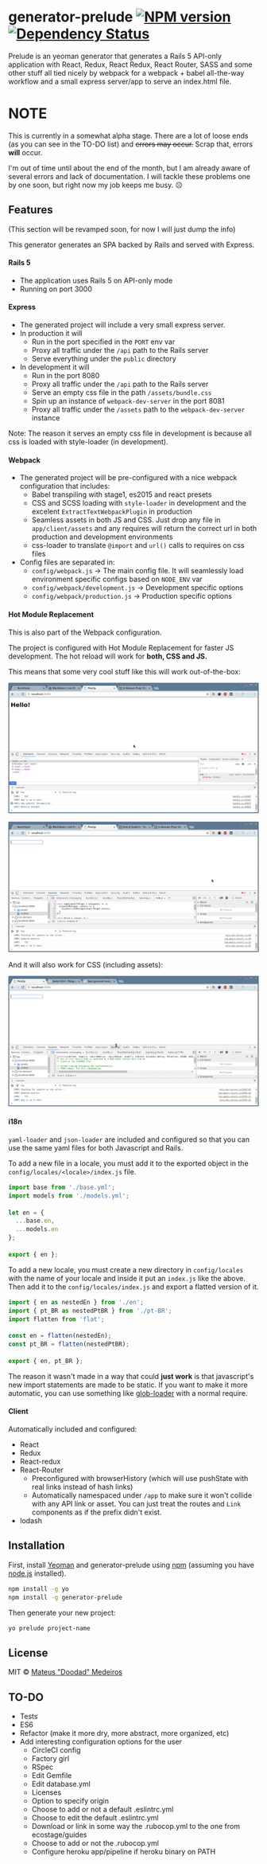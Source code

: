 # generator-prelude [![NPM version][npm-image]][npm-url] [![Dependency Status][daviddm-image]][daviddm-url]
Prelude is an yeoman generator that generates a Rails 5 API-only application with React, Redux, React Redux, React Router, SASS and some other stuff all tied nicely by webpack for a webpack + babel all-the-way workflow and a small express server/app to serve an index.html file.

# NOTE

This is currently in a somewhat alpha stage. There are a lot of loose ends (as you can see in the TO-DO list) and ~~errors may occur.~~ Scrap that, errors **will** occur.

I'm out of time until about the end of the month, but I am already aware of several errors and lack of documentation. I will tackle these problems one by one soon, but right now my job keeps me busy. :frowning_face:


## Features
(This section will be revamped soon, for now I will just dump the info)

This generator generates an SPA backed by Rails and served with Express.

#### Rails 5
 * The application uses Rails 5 on API-only mode
 * Running on port 3000

#### Express
 * The generated project will include a very small express server.
 * In production it will
   - Run in the port specified in the `PORT` env var
   - Proxy all traffic under the `/api` path to the Rails server
   - Serve everything under the `public` directory
 * In development it will
   - Run in the port 8080
   - Proxy all traffic under the `/api` path to the Rails server
   - Serve an empty css file in the path `/assets/bundle.css`
   - Spin up an instance of `webpack-dev-server` in the port 8081
   - Proxy all traffic under the `/assets` path to the `webpack-dev-server`
     instance

Note: The reason it serves an empty css file in development is because all css
is loaded with style-loader (in development).

#### Webpack
 * The generated project will be pre-configured with a nice webpack
   configuration that includes:
   - Babel transpiling with stage1, es2015 and react presets
   - CSS and SCSS loading with `style-loader` in development and the excelent
     `ExtractTextWebpackPlugin` in production
   - Seamless assets in both JS and CSS. Just drop any file in
     `app/client/assets` and any requires will return the correct url in both
     production and development environments
   - css-loader to translate `@import` and `url()` calls to requires on css files
 * Config files are separated in:
   - `config/webpack.js` -> The main config file. It will seamlessly load
     environment specific configs based on `NODE_ENV` var
   - `config/webpack/development.js` -> Development specific options
   - `config/webpack/production.js` -> Production specific options
 
#### Hot Module Replacement

This is also part of the Webpack configuration.

The project is configured with Hot Module Replacement for faster JS development.
The hot reload will work for **both, CSS and JS.**

This means that some very cool stuff like this will work out-of-the-box:

[![Simple livereload][simplereload-image]][simplereload-image]

[![Redux livereload][reduxreload-image]][reduxreload-image]

And it will also work for CSS (including assets):

[![CSS livereload][cssreload-image]][cssreload-image]

#### i18n

`yaml-loader` and `json-loader` are included and configured so that you can use
the same yaml files for both Javascript and Rails.

To add a new file in a locale, you must add it to the exported object in the
`config/locales/<locale>/index.js` file.

```javascript
import base from './base.yml';
import models from './models.yml';

let en = {
  ...base.en,
  ...models.en
};

export { en };
```

To add a new locale, you must create a new directory in `config/locales` with
the name of your locale and inside it put an `index.js` like the above.
Then add it to the `config/locales/index.js` and export a flatted version of it.

```javascript
import { en as nestedEn } from './en';
import { pt_BR as nestedPtBR } from './pt-BR';
import flatten from 'flat';

const en = flatten(nestedEn);
const pt_BR = flatten(nestedPtBR);

export { en, pt_BR };
```

The reason it wasn't made in a way that could **just work** is that javascript's
new import statements are made to be static. If you want to
make it more automatic, you can use something like 
[glob-loader](https://github.com/seanchas116/glob-loader) with a normal require.


#### Client

Automatically included and configured:

 * React
 * Redux
 * React-redux
 * React-Router
   - Preconfigured with browserHistory (which will use pushState with real links
     instead of hash links)
   - Automatically namespaced under `/app` to make sure it won't collide with any
     API link or asset. You can just treat the routes and `Link` components as
     if the prefix didn't exist.
 * lodash

## Installation

First, install [Yeoman](http://yeoman.io) and generator-prelude using [npm](https://www.npmjs.com/) (assuming you have [node.js](https://nodejs.org/) installed).

```bash
npm install -g yo
npm install -g generator-prelude
```

Then generate your new project:

```bash
yo prelude project-name
```

## License

MIT © [Mateus &#34;Doodad&#34; Medeiros](https://github.com/mateusmedeiros)

## TO-DO

 * Tests
 * ES6
 * Refactor (make it more dry, more abstract, more organized, etc)
 * Add interesting configuration options for the user
   * CircleCI config
   * Factory girl
   * RSpec
   * Edit Gemfile
   * Edit database.yml
   * Licenses
   * Option to specify origin
   * Choose to add or not a default .eslintrc.yml
   * Choose to edit the default .eslintrc.yml
   * Download or link in some way the .rubocop.yml to the one from ecostage/guides
   * Choose to add or not the .rubocop.yml
   * Configure heroku app/pipeline if heroku binary on PATH


[npm-image]: https://badge.fury.io/js/generator-prelude.svg
[npm-url]: https://npmjs.org/package/generator-prelude
[daviddm-image]: https://david-dm.org/mateusmedeiros/generator-prelude.svg?theme=shields.io
[daviddm-url]: https://david-dm.org/mateusmedeiros/generator-prelude

[simplereload-image]: resources/simplereload.gif
[reduxreload-image]: resources/reduxreload.gif
[cssreload-image]: resources/cssreload.gif

